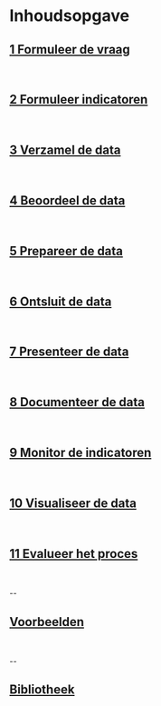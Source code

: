 # Inhoudsopgave

##  ​[1 Formuleer de vraag](https://app.gitbook.com/@arjenhof/s/kookboek/stap_1)​ <a id="1-formuleer-de-vraag"></a>

‌

## ​[2 Formuleer indicatoren](https://app.gitbook.com/@arjenhof/s/kookboek/stap_2)​ <a id="2-formuleer-indicatoren"></a>

‌

## ​[3 Verzamel de data](https://app.gitbook.com/@arjenhof/s/kookboek/stap_3)​ <a id="3-verzamel-de-data"></a>

‌

## ​[4 Beoordeel de data](https://app.gitbook.com/@arjenhof/s/kookboek/stap_4)​ <a id="4-beoordeel-de-data"></a>

‌

## ​[5 Prepareer de data](https://app.gitbook.com/@arjenhof/s/kookboek/stap_5)​ <a id="5-prepareer-de-data"></a>

‌

## ​[6 Ontsluit de data](https://app.gitbook.com/@arjenhof/s/kookboek/stap_6)​ <a id="6-ontsluit-de-data"></a>

‌

## ​[7 Presenteer de data](https://app.gitbook.com/@arjenhof/s/kookboek/stap_7)​ <a id="7-presenteer-de-data"></a>

‌

## ​[8 Documenteer de data](https://app.gitbook.com/@arjenhof/s/kookboek/stap_8)​ <a id="8-documenteer-de-data"></a>

‌

## ​[9 Monitor de indicatoren](https://app.gitbook.com/@arjenhof/s/kookboek/stap_9)​ <a id="9-monitor-de-indicatoren"></a>

‌

## ​[10 Visualiseer de data](https://app.gitbook.com/@arjenhof/s/kookboek/stap_10)​ <a id="10-visualiseer-de-data"></a>

‌

## ​[11 Evalueer het proces](https://app.gitbook.com/@arjenhof/s/kookboek/stap_11)​ <a id="11-evalueer-het-proces"></a>

‌

--‌

## ​[Voorbeelden](https://app.gitbook.com/@arjenhof/s/kookboek/examples)​ <a id="voorbeelden"></a>

‌

--‌

## ​[Bibliotheek](https://app.gitbook.com/@arjenhof/s/kookboek/bibliotheek)​ <a id="bibliotheek"></a>

